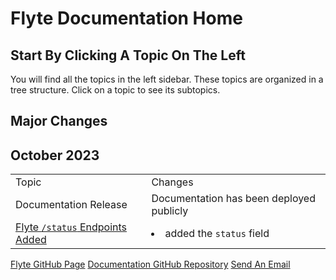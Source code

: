 # Flyte Documentation Home

<!--Writerside adds this topic when you create a new documentation project.
You can use it as a sandbox to play with Writerside features, and remove it from the TOC when you don't need it anymore.-->

## Start By Clicking A Topic On The Left
You will find all the topics in the left sidebar. These topics are organized in a tree structure. Click on a topic to see its subtopics.


## Major Changes
## October 2023

<table>
<tr>
<td>Topic</td>
<td>Changes</td>
</tr>
<tr>
<td>Documentation Release</td>
<td>Documentation has been deployed publicly</td>
</tr>
<tr>
<td><a href="Get-Flyte-Status.md">Flyte <code>/status</code> Endpoints Added</a></td>
<td>
<list>
<li>added the <code>status</code> field</li>
</list>
</td>
</tr>
</table>


<seealso>
    <category ref="home">
        <a href="https://flyte.gg">Flyte GitHub Page</a>
        <a href="https://github.com/flytegg/flyte-docs">Documentation GitHub Repository</a>
        <a href="mailto:hello@flyte.gg">Send An Email</a>
    </category>
</seealso>